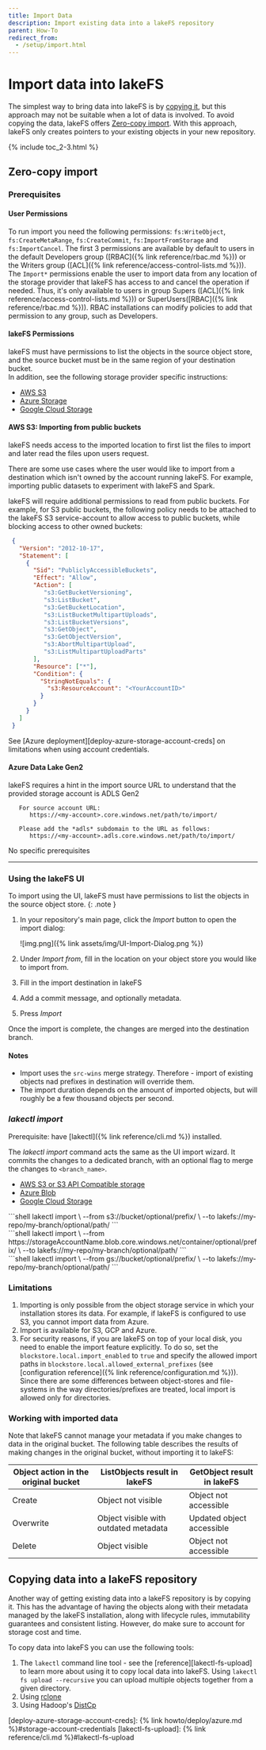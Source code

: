 ```yaml
---
title: Import Data
description: Import existing data into a lakeFS repository
parent: How-To
redirect_from: 
  - /setup/import.html
---
```


# Import data into lakeFS


The simplest way to bring data into lakeFS is by [copying it](#copying-data-into-a-lakefs-repository), but this approach may not be suitable when a lot of data is involved.
To avoid copying the data, lakeFS offers [Zero-copy import](#zero-copy-import). With this approach, lakeFS only creates pointers to your existing objects in your new repository.

{% include toc_2-3.html %}

## Zero-copy import

### Prerequisites

#### User Permissions

To run import you need the following permissions:
`fs:WriteObject`, `fs:CreateMetaRange`, `fs:CreateCommit`, `fs:ImportFromStorage` and `fs:ImportCancel`. 
The first 3 permissions are available by default to users in the default Developers group ([RBAC]({% link reference/rbac.md %})) or the 
Writers group ([ACL]({% link reference/access-control-lists.md %})). The `Import*` permissions enable the user to import data from any location of the storage 
provider that lakeFS has access to and cancel the operation if needed. 
Thus, it's only available to users in group Supers ([ACL]({% link reference/access-control-lists.md %})) or SuperUsers([RBAC]({% link reference/rbac.md %})).
RBAC installations can modify policies to add that permission to any group, such as Developers.


#### lakeFS Permissions

lakeFS must have permissions to list the objects in the source object store,
and the source bucket must be in the same region of your destination bucket.  
In addition, see the following storage provider specific instructions:

<div class="tabs">
<ul>
  <li><a href="#aws-s3">AWS S3</a></li>
  <li><a href="#azure-storage">Azure Storage</a></li>
  <li><a href="#gcs">Google Cloud Storage</a></li>
</ul>
<div markdown="1" id="aws-s3">


#### AWS S3: Importing from public buckets

lakeFS needs access to the imported location to first list the files to import and later read the files upon users request.

There are some use cases where the user would like to import from a destination which isn't owned by the account running lakeFS.
For example, importing public datasets to experiment with lakeFS and Spark.

lakeFS will require additional permissions to read from public buckets. For example, for S3 public buckets,
the following policy needs to be attached to the lakeFS S3 service-account to allow access to public buckets, while blocking access to other owned buckets:

  ```json
   {
     "Version": "2012-10-17",
     "Statement": [
       {
         "Sid": "PubliclyAccessibleBuckets",
         "Effect": "Allow",
         "Action": [
            "s3:GetBucketVersioning",
            "s3:ListBucket",
            "s3:GetBucketLocation",
            "s3:ListBucketMultipartUploads",
            "s3:ListBucketVersions",
            "s3:GetObject",
            "s3:GetObjectVersion",
            "s3:AbortMultipartUpload",
            "s3:ListMultipartUploadParts"
         ],
         "Resource": ["*"],
         "Condition": {
           "StringNotEquals": {
             "s3:ResourceAccount": "<YourAccountID>"
           }
         }
       }
     ]
   }
   ```

</div>
<div markdown="1" id="azure-storage">
See [Azure deployment][deploy-azure-storage-account-creds] on limitations when using account credentials.

#### Azure Data Lake Gen2

lakeFS requires a hint in the import source URL to understand that the provided storage account is ADLS Gen2

```
   For source account URL:
      https://<my-account>.core.windows.net/path/to/import/

   Please add the *adls* subdomain to the URL as follows:
      https://<my-account>.adls.core.windows.net/path/to/import/
```

</div>
<div markdown="1" id="gcs">
No specific prerequisites
</div>
</div>

---

### Using the lakeFS UI

To import using the UI, lakeFS must have permissions to list the objects in the source object store.
{: .note }

1. In your repository's main page, click the _Import_ button to open the import dialog:

   ![img.png]({% link assets/img/UI-Import-Dialog.png %})

2. Under _Import from_, fill in the location on your object store you would like to import from.
3. Fill in the import destination in lakeFS 
4. Add a commit message, and optionally metadata.
5. Press _Import_

Once the import is complete, the changes are merged into the destination branch.

#### Notes

* Import uses the `src-wins` merge strategy. Therefore - import of existing objects nad prefixes in destination will override them.
* The import duration depends on the amount of imported objects, but will roughly be a few thousand objects per second.

### _lakectl import_

Prerequisite: have [lakectl]({% link reference/cli.md %}) installed.

The _lakectl import_ command acts the same as the UI import wizard. It commits the changes to a dedicated branch, with an optional
flag to merge the changes to `<branch_name>`.

<div class="tabs">
<ul>
  <li><a href="#import-tabs-1">AWS S3 or S3 API Compatible storage</a></li>
  <li><a href="#import-tabs-2">Azure Blob</a></li>
  <li><a href="#import-tabs-3">Google Cloud Storage</a></li>
</ul>
<div markdown="1" id="import-tabs-1">
```shell
lakectl import \
  --from s3://bucket/optional/prefix/ \
  --to lakefs://my-repo/my-branch/optional/path/
```
</div>
<div markdown="1" id="import-tabs-2">
```shell
lakectl import \
   --from https://storageAccountName.blob.core.windows.net/container/optional/prefix/ \
   --to lakefs://my-repo/my-branch/optional/path/
```
</div>
<div markdown="1" id="import-tabs-3">
```shell
lakectl import \
   --from gs://bucket/optional/prefix/ \
   --to lakefs://my-repo/my-branch/optional/path/
```
</div>
</div>

### Limitations

1. Importing is only possible from the object storage service in which your installation stores its data. For example, if lakeFS is configured to use S3, you cannot import data from Azure.
2. Import is available for S3, GCP and Azure.
3. For security reasons, if you are lakeFS on top of your local disk, you need to enable the import feature explicitly. 
   To do so, set the `blockstore.local.import_enabled` to `true` and specify the allowed import paths in `blockstore.local.allowed_external_prefixes` (see [configuration reference]({% link reference/configuration.md %})).
   Since there are some differences between object-stores and file-systems in the way directories/prefixes are treated, local import is allowed only for directories.

### Working with imported data

Note that lakeFS cannot manage your metadata if you make changes to data in the original bucket.
The following table describes the results of making changes in the original bucket, without importing it to lakeFS:

| Object action in the original bucket | ListObjects result in lakeFS                 | GetObject result in lakeFS |
|--------------------------------------|----------------------------------------------|----------------------------|
| Create                               | Object not visible                           | Object not accessible      |
| Overwrite                            | Object visible with outdated metadata        | Updated object accessible  |
| Delete                               | Object visible                               | Object not accessible      |

## Copying data into a lakeFS repository

Another way of getting existing data into a lakeFS repository is by copying it. This has the advantage of having the objects along with their metadata managed by the lakeFS installation, along with lifecycle rules, immutability guarantees and consistent listing. However, do make sure to account for storage cost and time.

To copy data into lakeFS you can use the following tools:

1. The `lakectl` command line tool - see the [reference][lakectl-fs-upload] to learn more about using it to copy local data into lakeFS. Using `lakectl fs upload --recursive` you can upload multiple objects together from a given directory.
1. Using [rclone](./copying.md#using-rclone)
1. Using Hadoop's [DistCp](./copying.md#using-distcp)

[deploy-azure-storage-account-creds]:  {% link howto/deploy/azure.md %}#storage-account-credentials
[lakectl-fs-upload]:  {% link reference/cli.md %}#lakectl-fs-upload
